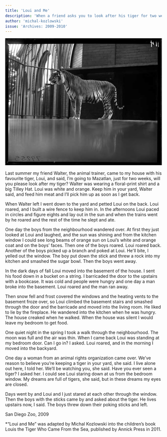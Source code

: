 ```yaml
---
title: 'Loui and Me'
description: 'When a friend asks you to look after his tiger for two weeks, you say yes. But what begins with building a fence in the yard evolves into a quiet shifting of power, until you find yourself living outside, gazing up at the tiger who now occupies your bedroom window.'
author: 'michal-kozlowski'
issue: 'Archives: 2009-2010'
---
```

![an old archival image of a tiger at the vancouver zoo](./loui.jpg)

Last summer my friend Walter, the animal trainer, came to my house with his favourite tiger, Loui, and said, I’m going to Mazatlan, just for two weeks, will you please look after my tiger? Walter was wearing a floral-print shirt and a big Tilley Hat. Loui was white and orange. Keep him in your yard, Walter said, and feed him meat and I’ll pick him up as soon as I get back.

When Walter left I went down to the yard and petted Loui on the back. Loui roared, and I built a wire fence to keep him in. In the afternoons Loui paced in circles and figure eights and lay out in the sun and when the trains went by he roared and the rest of the time he slept and ate.

One day the boys from the neighbourhood wandered over. At first they just looked at Loui and laughed, and the sun was shining and from the kitchen window I could see long beams of orange sun on Loui’s white and orange coat and on the boys’ faces. Then one of the boys roared. Loui roared back. Another of the boys picked up a branch and poked at Loui. He'll bite, I yelled out the window. The boy put down the stick and threw a rock into my kitchen and smashed the sugar bowl. Then the boys went away.

In the dark days of fall Loui moved into the basement of the house. I sent his food down in a bucket on a string. I barricaded the door to the upstairs with a bookcase. It was cold and people were hungry and one day a man broke into the basement. Loui roared and the man ran away.

Then snow fell and frost covered the windows and the heating vents to the basement froze over, so Loui climbed the basement stairs and smashed through the door and the barricade and moved into the living room. He liked to lie by the fireplace. He wandered into the kitchen when he was hungry. The house creaked when he walked. When the house was silent I would leave my bedroom to get food.

One quiet night in the spring I took a walk through the neighbourhood. The moon was full and the air was thin. When I came back Loui was standing at my bedroom door. Can I go in? I asked. Loui roared, and in the morning I moved into the backyard.

One day a woman from an animal rights organization came over. We’ve reason to believe you’re keeping a tiger in your yard, she said. I live alone out here, I told her. We’ll be watching you, she said. Have you ever seen a tiger? I asked her. I could see Loui staring down at us from the bedroom window. My dreams are full of tigers, she said, but in these dreams my eyes are closed.

Days went by and Loui and I just stared at each other through the window. Then the boys with the sticks came by and asked about the tiger. He lives upstairs now, I said. The boys threw down their poking sticks and left.

San Diego Zoo, 2009

*“Loui and Me” was adapted by Michal Kozlowski into the children’s book Louis the Tiger Who Came From the Sea, published by Annick Press in 2011. 

